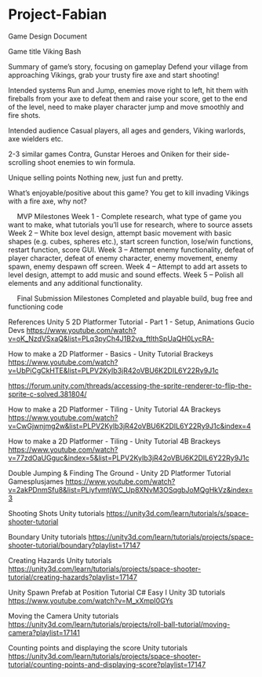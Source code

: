 # Project-Fabian

Game Design Document

Game title
Viking Bash

Summary of game’s story, focusing on gameplay
Defend your village from approaching Vikings, grab your trusty fire axe and start shooting!

Intended systems
Run and Jump, enemies move right to left, hit them with fireballs from your axe to defeat them and raise your score, get to the end of the level, need to make player character jump and move smoothly and fire shots.

Intended audience
Casual players, all ages and genders, Viking warlords, axe wielders etc.

2-3 similar games
Contra, Gunstar Heroes and Oniken for their side-scrolling shoot enemies to win formula.

Unique selling points
Nothing new, just fun and pretty.

What’s enjoyable/positive about this game?
You get to kill invading Vikings with a fire axe, why not?

 
MVP Milestones
Week 1 - Complete research, what type of game you want to make, what tutorials you’ll use for research, where to source assets
Week 2 – White box level design, attempt basic movement with basic shapes (e.g. cubes, spheres etc.), start screen function, lose/win functions, restart function, score GUI.
Week 3 – Attempt enemy functionality, defeat of player character, defeat of enemy character, enemy movement, enemy spawn, enemy despawn off screen.
Week 4 – Attempt to add art assets to level design, attempt to add music and sound effects.
Week 5 – Polish all elements and any additional functionality.

 
Final Submission Milestones
Completed and playable build, bug free and functioning code

References
Unity 5 2D Platformer Tutorial - Part 1 - Setup, Animations
Gucio Devs
https://www.youtube.com/watch?v=oK_NzdVSxaQ&list=PLq3pyCh4J1B2va_ftIthSpUaQH0LycRA-

How to make a 2D Platformer - Basics - Unity Tutorial
Brackeys
https://www.youtube.com/watch?v=UbPiCgCkHTE&list=PLPV2KyIb3jR42oVBU6K2DIL6Y22Ry9J1c

https://forum.unity.com/threads/accessing-the-sprite-renderer-to-flip-the-sprite-c-solved.381804/

How to make a 2D Platformer - Tiling - Unity Tutorial 4A
Brackeys
https://www.youtube.com/watch?v=CwGjwnjmg2w&list=PLPV2KyIb3jR42oVBU6K2DIL6Y22Ry9J1c&index=4

How to make a 2D Platformer - Tiling - Unity Tutorial 4B
Brackeys
https://www.youtube.com/watch?v=77zdOaUGguc&index=5&list=PLPV2KyIb3jR42oVBU6K2DIL6Y22Ry9J1c

Double Jumping & Finding The Ground - Unity 2D Platformer Tutorial
Gamesplusjames
https://www.youtube.com/watch?v=2akPDnmSfu8&list=PLiyfvmtjWC_Up8XNvM3OSqgbJoMQgHkVz&index=3

Shooting Shots
Unity tutorials
https://unity3d.com/learn/tutorials/s/space-shooter-tutorial

Boundary
Unity tutorials
https://unity3d.com/learn/tutorials/projects/space-shooter-tutorial/boundary?playlist=17147

Creating Hazards
Unity tutorials
https://unity3d.com/learn/tutorials/projects/space-shooter-tutorial/creating-hazards?playlist=17147

Unity Spawn Prefab at Position Tutorial C# Easy
I Unity 3D tutorials
https://www.youtube.com/watch?v=M_xXmpI0GYs

Moving the Camera
Unity tutorials
https://unity3d.com/learn/tutorials/projects/roll-ball-tutorial/moving-camera?playlist=17141

Counting points and displaying the score
Unity tutorials
https://unity3d.com/learn/tutorials/projects/space-shooter-tutorial/counting-points-and-displaying-score?playlist=17147

